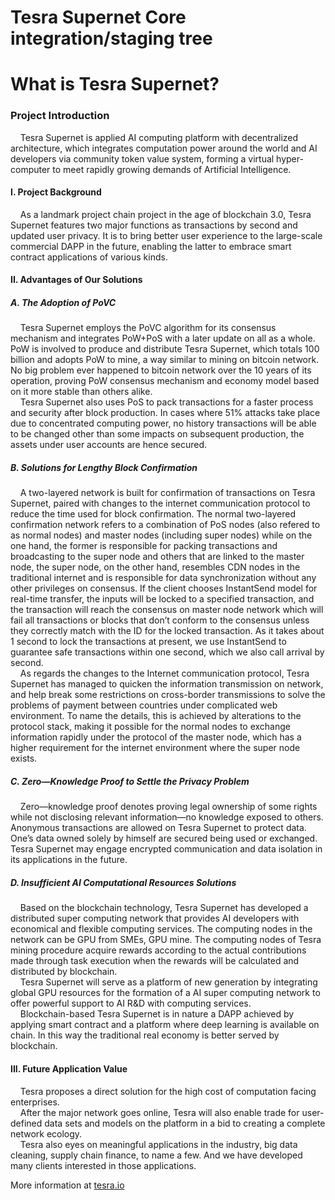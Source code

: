 Tesra Supernet Core integration/staging tree
=====================================

What is Tesra Supernet?
=====================================
### Project Introduction
&nbsp;&nbsp;&nbsp;&nbsp;Tesra Supernet is applied AI computing platform with decentralized architecture, which integrates computation power around the world and AI developers via community token value system, forming a virtual hyper-computer to meet rapidly growing demands of Artificial Intelligence.
  

#### I. Project Background<br/>
&nbsp;&nbsp;&nbsp;&nbsp;As a landmark project chain project in the age of blockchain 3.0, Tesra Supernet features two major functions as transactions by second and updated user privacy. It is to bring better user experience to the large-scale commercial DAPP in the future, enabling the latter to embrace smart contract applications of various kinds.<br/>

#### II. Advantages of Our Solutions<br/>

##### A. The Adoption of PoVC<br/>
&nbsp;&nbsp;&nbsp;&nbsp;Tesra Supernet employs the PoVC algorithm for its consensus mechanism and integrates PoW+PoS with a later update on all as a whole. PoW is involved to produce and distribute Tesra Supernet, which totals 100 billion and adopts PoW to mine, a way similar to mining on bitcoin network. No big problem ever happened to bitcoin network over the 10 years of its operation, proving PoW consensus mechanism and economy model based on it more stable than others alike.<br/>
&nbsp;&nbsp;&nbsp;&nbsp;Tesra Supernet also uses PoS to pack transactions for a faster process and security after block production. In cases where 51% attacks take place due to concentrated computing power, no history transactions will be able to be changed other than some impacts on subsequent production, the assets under user accounts are hence secured.<br/>

##### B. Solutions for Lengthy Block Confirmation<br/>
&nbsp;&nbsp;&nbsp;&nbsp;A two-layered network is built for confirmation of transactions on Tesra Supernet, paired with changes to the internet communication protocol to reduce the time used for block confirmation. The normal two-layered confirmation network refers to a combination of PoS nodes (also refered to as normal nodes) and master nodes (including super nodes) while on the one hand, the former is responsible for packing transactions and broadcasting to the super node and others that are linked to the master node, the super node, on the other hand, resembles CDN nodes in the traditional internet and is responsible for data synchronization without any other privileges on consensus. If the client chooses InstantSend model for real-time transfer, the inputs will be locked to a specified transaction, and the transaction will reach the consensus on master node network which will fail all transactions or blocks that don’t conform to the consensus unless they correctly match with the ID for the locked transaction. As it takes about 1 second to lock the transactions at present, we use InstantSend to guarantee safe transactions within one second, which we also call arrival by second.<br/>
&nbsp;&nbsp;&nbsp;&nbsp;As regards the changes to the Internet communication protocol, Tesra Supernet has managed to quicken the information transmission on network, and help break some restrictions on cross-border transmissions to solve the problems of payment between countries under complicated web environment. To name the details, this is achieved by alterations to the protocol stack, making it possible for the normal nodes to exchange information rapidly under the protocol of the master node, which has a higher requirement for the internet environment where the super node exists.<br/>

##### C. Zero—Knowledge Proof to Settle the Privacy Problem<br/>
&nbsp;&nbsp;&nbsp;&nbsp;Zero—knowledge proof denotes proving legal ownership of some rights while not disclosing relevant information—no knowledge exposed to others. Anonymous transactions are allowed on Tesra Supernet to protect data. One’s data owned solely by himself are secured being used or exchanged. Tesra Supernet may engage encrypted communication and data isolation in its applications in the future.<br/>

##### D. Insufficient AI Computational Resources Solutions<br/>
&nbsp;&nbsp;&nbsp;&nbsp;Based on the blockchain technology, Tesra Supernet has developed a distributed super computing network that provides AI developers with economical and flexible computing services. The computing nodes in the network can be GPU from SMEs, GPU mine. The computing nodes of Tesra mining procedure acquire rewards according to the actual contributions made through task execution when the rewards will be calculated and distributed by blockchain.<br/>
&nbsp;&nbsp;&nbsp;&nbsp;Tesra Supernet will serve as a platform of new generation by integrating global GPU resources for the formation of a AI super computing network to offer powerful support to AI R&D with computing services.<br/>
&nbsp;&nbsp;&nbsp;&nbsp;Blockchain-based Tesra Supernet is in nature a DAPP achieved by applying smart contract and a platform where deep learning is available on chain. In this way the traditional real economy is better served by blockchain.<br/>

#### III. Future Application Value<br/> 
&nbsp;&nbsp;&nbsp;&nbsp;Tesra proposes a direct solution for the high cost of computation facing enterprises. <br/>
&nbsp;&nbsp;&nbsp;&nbsp;After the major network goes online, Tesra will also enable trade for user-defined data sets and models on the platform in a bid to creating a complete network ecology.<br/>
&nbsp;&nbsp;&nbsp;&nbsp;Tesra also eyes on meaningful applications in the industry, big data cleaning, supply chain finance, to name a few. And we have developed many clients interested in those applications.<br/>

More information at [tesra.io](http://www.tesra.io)
